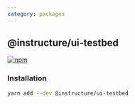 ```yaml
---
category: packages
---
```


## @instructure/ui-testbed

[npm]: https://img.shields.io/npm/v/@instructure/ui-testbed.svg
[npm-url]: https://npmjs.com/package/@instructure/ui-testbed

[![npm][npm]][npm-url]

### Installation

```sh
yarn add --dev @instructure/ui-testbed
```
